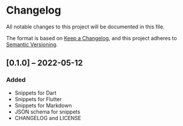 # Changelog
All notable changes to this project will be documented in this file.

The format is based on [Keep a Changelog](https://keepachangelog.com/en/1.0.0/),
and this project adheres to [Semantic Versioning](https://semver.org/spec/v2.0.0.html).

## [0.1.0] – 2022-05-12
### Added
- Snippets for Dart
- Snippets for Flutter
- Snippets for Markdown
- JSON schema for snippets
- CHANGELOG and LICENSE
